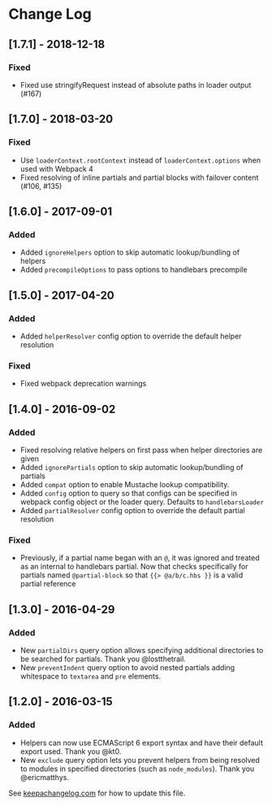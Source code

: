 # Change Log

## [1.7.1] - 2018-12-18

### Fixed
- Fixed use stringifyRequest instead of absolute paths in loader output (#167)

## [1.7.0] - 2018-03-20

### Fixed
- Use `loaderContext.rootContext` instead of `loaderContext.options` when used with Webpack 4
- Fixed resolving of inline partials and partial blocks with failover content (#106, #135)

## [1.6.0] - 2017-09-01 ##

### Added
- Added `ignoreHelpers` option to skip automatic lookup/bundling of helpers
- Added `precompileOptions` to pass options to handlebars precompile

## [1.5.0] - 2017-04-20

### Added
- Added `helperResolver` config option to override the default helper resolution

### Fixed
- Fixed webpack deprecation warnings

## [1.4.0] - 2016-09-02

### Added
- Fixed resolving relative helpers on first pass when helper directories are given
- Added `ignorePartials` option to skip automatic lookup/bundling of partials
- Added `compat` option to enable Mustache lookup compatibility.
- Added `config` option to query so that configs can be specified in webpack
  config object or the loader query. Defaults to `handlebarsLoader`
- Added `partialResolver` config option to override the default partial
  resolution

### Fixed
- Previously, if a partial name began with an `@`, it was ignored and treated
  as an internal to handlebars partial. Now that checks specifically for
  partials named `@partial-block` so that `{{> @a/b/c.hbs }}` is a valid partial reference

## [1.3.0] - 2016-04-29

### Added
- New `partialDirs` query option allows specifying additional directories to be searched for partials. Thank you @lostthetrail.
- New `preventIndent` query option to avoid nested partials adding whitespace to
  `textarea` and `pre` elements.

## [1.2.0] - 2016-03-15

### Added
- Helpers can now use ECMAScript 6 export syntax and have their default export used. Thank you @kt0.
- New `exclude` query option lets you prevent helpers from being resolved to
  modules in specified directories (such as `node_modules`). Thank you @ericmatthys.


See [keepachangelog.com](http://keepachangelog.com/) for how to update this file.
